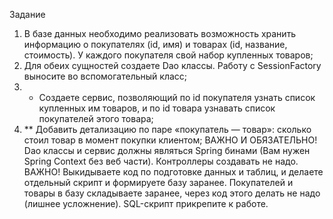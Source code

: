 Задание

1. В базе данных необходимо реализовать возможность хранить информацию о покупателях (id, имя) и товарах (id, название,
   стоимость). У каждого покупателя свой набор купленных товаров;
2. Для обеих сущностей создаете Dao классы. Работу с SessionFactory выносите во вспомогательный класс;
3.
    * Создаете сервис, позволяющий по id покупателя узнать список купленных им товаров, и по id товара узнавать список
      покупателей этого товара;
4. ** Добавить детализацию по паре «покупатель — товар»: сколько стоил товар в момент покупки клиентом; ВАЖНО И
   ОБЯЗАТЕЛЬНО! Dao классы и сервис должны являться Spring бинами (Вам нужен Spring Context без веб части). Контроллеры
   создавать не надо. ВАЖНО! Выкидываете код по подготовке данных и таблиц, и делаете отдельный скрипт и формируете базу
   заранее. Покупателей и товары в базу складываете заранее, через код этого делать не надо (лишнее усложнение).
   SQL-скрипт прикрепите к работе.